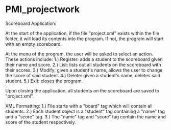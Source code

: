 # PMI_projectwork
Scoreboard Application:

At the start of the application, if the file "project.xml" exists within the file folder,
it will load its contents into the program. 
If not, the program will start with an empty scoreboard.

At the menu of the program, the user will be asked to select an action. 
These actions include: 
1.) Register: adds a student to the scoreboard given their name and score.
2.) List: lists out all students on the scoreboard with their scores.
3.) Modify: given a student's name, allows the user to change the score of said student.
4.) Delete: given a student's name, deletes said student.
5.) Exit: closes the program.

Upon closing the application, all students on the scoreboard are saved to "project.xml".

XML Formatting:
1.) File starts with a "board" tag which will contain all students.
2.) Each student object is a "student" tag containing a "name" tag and a "score" tag.
3.) The "name" tag and "score" tag contain the name and score of the student respectively.
